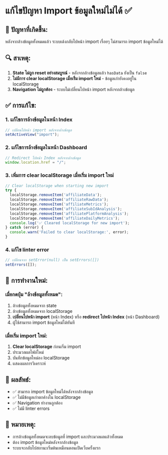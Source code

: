 # แก้ไขปัญหา Import ข้อมูลใหม่ไม่ได้ ✅

## 🐛 ปัญหาที่เกิดขึ้น:
หลังจากล้างข้อมูลทั้งหมดแล้ว ระบบเด้งกลับไปหน้า import เรื่อยๆ ไม่สามารถ import ข้อมูลใหม่ได้

## 🔍 สาเหตุ:
1. **State ไม่ถูก reset อย่างสมบูรณ์** - หลังจากล้างข้อมูลแล้ว `hasData` ยังเป็น `false`
2. **ไม่มีการ clear localStorage เมื่อเริ่ม import ใหม่** - ข้อมูลเก่ายังคงอยู่ใน localStorage
3. **Navigation ไม่ถูกต้อง** - ระบบไม่เปลี่ยนไปหน้า import หลังจากล้างข้อมูล

## ✅ การแก้ไข:

### 1. แก้ไขการล้างข้อมูลในหน้า Index
```javascript
// เปลี่ยนไปหน้า import หลังจากล้างข้อมูล
setActiveView("import");
```

### 2. แก้ไขการล้างข้อมูลในหน้า Dashboard
```javascript
// Redirect ไปหน้า Index หลังจากล้างข้อมูล
window.location.href = "/";
```

### 3. เพิ่มการ clear localStorage เมื่อเริ่ม import ใหม่
```javascript
// Clear localStorage when starting new import
try {
  localStorage.removeItem('affiliateData');
  localStorage.removeItem('affiliateRawData');
  localStorage.removeItem('affiliateMetrics');
  localStorage.removeItem('affiliateSubIdAnalysis');
  localStorage.removeItem('affiliatePlatformAnalysis');
  localStorage.removeItem('affiliateDailyMetrics');
  console.log('✅ Cleared localStorage for new import');
} catch (error) {
  console.warn('Failed to clear localStorage:', error);
}
```

### 4. แก้ไข linter error
```javascript
// เปลี่ยนจาก setError(null) เป็น setErrors([])
setErrors([]);
```

## 🔄 การทำงานใหม่:

### เมื่อกดปุ่ม "ล้างข้อมูลทั้งหมด":
1. ล้างข้อมูลทั้งหมดจาก state
2. ล้างข้อมูลทั้งหมดจาก localStorage
3. **เปลี่ยนไปหน้า import** (หน้า Index) หรือ **redirect ไปหน้า Index** (หน้า Dashboard)
4. ผู้ใช้สามารถ import ข้อมูลใหม่ได้ทันที

### เมื่อเริ่ม import ใหม่:
1. **Clear localStorage** ก่อนเริ่ม import
2. ประมวลผลไฟล์ใหม่
3. บันทึกข้อมูลใหม่ลง localStorage
4. แสดงผลการวิเคราะห์

## 🎯 ผลลัพธ์:
- ✅ สามารถ import ข้อมูลใหม่ได้หลังจากล้างข้อมูล
- ✅ ไม่มีข้อมูลเก่าตกค้างใน localStorage
- ✅ Navigation ทำงานถูกต้อง
- ✅ ไม่มี linter errors

## 📝 หมายเหตุ:
- การล้างข้อมูลทั้งหมดจะลบข้อมูลที่ import และประมวลผลแล้วทั้งหมด
- ต้อง import ข้อมูลใหม่หลังจากล้างข้อมูล
- ระบบจะกลับไปสถานะเริ่มต้นเหมือนตอนเปิดเว็บครั้งแรก
